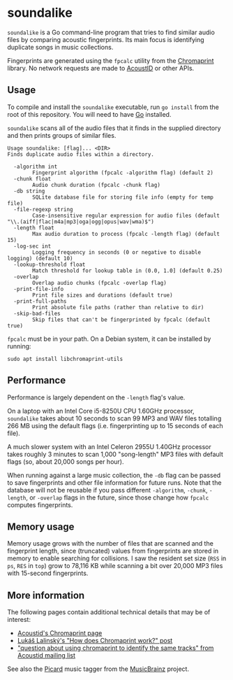 # soundalike

`soundalike` is a Go command-line program that tries to find similar audio files
by comparing acoustic fingerprints. Its main focus is identifying duplicate
songs in music collections.

Fingerprints are generated using the `fpcalc` utility from the [Chromaprint]
library. No network requests are made to [AcoustID] or other APIs.

[Chromaprint]: https://github.com/acoustid/chromaprint
[AcoustID]: https://acoustid.org/

## Usage

To compile and install the `soundalike` executable, run `go install` from the
root of this repository. You will need to have [Go] installed.

[Go]: https://go.dev/

`soundalike` scans all of the audio files that it finds in the supplied
directory and then prints groups of similar files.

```
Usage soundalike: [flag]... <DIR>
Finds duplicate audio files within a directory.

  -algorithm int
        Fingerprint algorithm (fpcalc -algorithm flag) (default 2)
  -chunk float
        Audio chunk duration (fpcalc -chunk flag)
  -db string
        SQLite database file for storing file info (empty for temp file)
  -file-regexp string
        Case-insensitive regular expression for audio files (default "\\.(aiff|flac|m4a|mp3|oga|ogg|opus|wav|wma)$")
  -length float
        Max audio duration to process (fpcalc -length flag) (default 15)
  -log-sec int
        Logging frequency in seconds (0 or negative to disable logging) (default 10)
  -lookup-threshold float
        Match threshold for lookup table in (0.0, 1.0] (default 0.25)
  -overlap
        Overlap audio chunks (fpcalc -overlap flag)
  -print-file-info
        Print file sizes and durations (default true)
  -print-full-paths
        Print absolute file paths (rather than relative to dir)
  -skip-bad-files
        Skip files that can't be fingerprinted by fpcalc (default true)
```

`fpcalc` must be in your path. On a Debian system, it can be installed by
running:

```
sudo apt install libchromaprint-utils
```

## Performance

Performance is largely dependent on the `-length` flag's value.

On a laptop with an Intel Core i5-8250U CPU 1.60GHz processor, `soundalike`
takes about 10 seconds to scan 99 MP3 and WAV files totalling 266 MB using the
default flags (i.e. fingerprinting up to 15 seconds of each file).

A much slower system with an Intel Celeron 2955U 1.40GHz processor takes roughly
3 minutes to scan 1,000 "song-length" MP3 files with default flags (so, about
20,000 songs per hour).

When running against a large music collection, the `-db` flag can be passed to
save fingerprints and other file information for future runs. Note that the
database will not be reusable if you pass different `-algorithm`, `-chunk`,
`-length`, or `-overlap` flags in the future, since those change how `fpcalc`
computes fingerprints.

## Memory usage

Memory usage grows with the number of files that are scanned and the fingerprint
length, since (truncated) values from fingerprints are stored in memory to
enable searching for collisions. I saw the resident set size (`RSS` in `ps`,
`RES` in `top`) grow to 78,116 KB while scanning a bit over 20,000 MP3 files
with 15-second fingerprints.

## More information

The following pages contain additional technical details that may be of
interest:

*   [Acoustid's Chromaprint page](https://acoustid.org/chromaprint)
*   [Lukáš Lalinský's "How does Chromaprint work?" post](https://oxygene.sk/2011/01/how-does-chromaprint-work/)
*   ["question about using chromaprint to identify the same tracks" from Acoustid mailing list](https://groups.google.com/g/acoustid/c/C3EHIkZVpZI/m/Zd2qdOKRNzkJ)

See also the [Picard] music tagger from the [MusicBrainz] project.

[Picard]: https://picard.musicbrainz.org/
[MusicBrainz]: https://musicbrainz.org/

